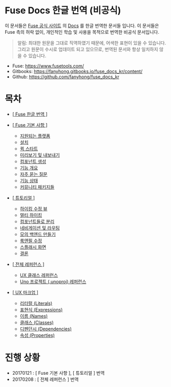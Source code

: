 # Fuse Docs 한글 번역 (비공식) #

이 문서들은 [Fuse 공식 사이트](https://www.fusetools.com/) 의 [Docs](https://www.fusetools.com/docs) 를 한글 번역한 문서들 입니다. 이 문서들은 Fuse 측의 허락 없이, 개인적인 학습 및 사용을 목적으로 번역한 비공식 문서입니다.

> 알림: 최대한 원문을 그대로 직역하였기 때문에, 어색한 표현이 있을 수 있습니다. 그리고 원문이 수시로 업데이트 되고 있으므로, 번역된 문서와 항상 일치하지 않을 수 있습니다.

- Fuse: https://www.fusetools.com/
- Gitbooks: https://fanyhong.gitbooks.io/fuse_docs_kr/content/
- Github: https://github.com/fanyhong/fuse_docs_kr

# 목차 #

* [[ Fuse 한글 번역 ]](README.md)

* [[ Fuse 기본 사항 ]](a_Fuse_Basics/00_Fuse_Basics.md)
    * [지원되는 플랫폼](a_Fuse_Basics/01_Supported_platforms.md)
    * [설치](a_Fuse_Basics/02_Installation.md)
    * [퀵 스타트](a_Fuse_Basics/03_Quickstart.md)
    * [미리보기 및 내보내기](a_Fuse_Basics/04_Preview_and_export.md)
    * [컴포넌트 생성](a_Fuse_Basics/05_Creating_components.md)
    * [기능 개요](a_Fuse_Basics/06_Feature_overview.md)
    * [자주 묻는 질문](a_Fuse_Basics/07_FAQ.md)
    * [기능 상태](a_Fuse_Basics/08_Feature_status.md)
    * [커뮤니티 패키지들](a_Fuse_Basics/09_Community_packages.md)


* [[ 튜토리얼 ]](b_Tutorial/00_Tutorial.md)
    * [하이킹 수정 뷰](b_Tutorial/01_Edit_Hike_view.md)
    * [멀티 하이킹](b_Tutorial/02_Multiple_hikes.md)
    * [컴포넌트들로 분리](b_Tutorial/03_Splitting_up_components.md)
    * [네비게이션 및 라우팅](b_Tutorial/04_Navigation_and_routing.md)
    * [모의 백엔드 만들기](b_Tutorial/05_Mocking_our_Backend.md)
    * [룩앤필 수정](b_Tutorial/06_Tweaking_the_look_and_feel.md)
    * [스플래시 화면](b_Tutorial/07_Splash_screen.md)
    * [결론](b_Tutorial/08_Final_thoughts.md)


* [[ 전체 레퍼런스 ]](c_Full_Reference/00_Full_Reference.md)
    * [UX 클래스 레퍼런스](c_Full_Reference/01_UX_Class_Reference.md)
    * [Uno 프로젝트 (.unoproj) 레퍼런스](c_Full_Reference/02_Uno_projects_Reference.md)


* [[ UX 마크업 ]](d_UX_Markup/00_UX_Markup.md)
    * [리터럴 (Literals)](d_UX_Markup/01_Literals.md)
    * [표현식 (Expressions)](d_UX_Markup/02_Expressions.md)
    * [이름 (Names)](d_UX_Markup/03_Names_uxName.md)
    * [클래스 (Classes)](d_UX_Markup/04_Classes_uxClass.md)
    * [디펜던시 (Dependencies)](d_UX_Markup/05_Dependencies_uxDepecdency.md)
    * [속성 (Properties)](d_UX_Markup/06_Properties_uxProperty.md)
    

# 진행 상황 #

- 20170121 : [ Fuse 기본 사항 ], [ 튜토리얼 ] 번역
- 20170208 : [ 전체 레퍼런스 ] 번역





